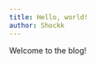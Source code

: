 ```yaml
---
title: Hello, world!
author: Shockk
---
```

Welcome to the blog!
<!--stackedit_data:
eyJoaXN0b3J5IjpbLTEwNzI4NDI0NDAsLTIwMzM3MzIxNzgsMj
EyOTAxNDQxNCwzMTg2ODUyOThdfQ==
-->